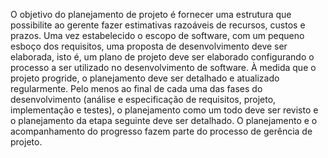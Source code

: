 O objetivo do planejamento de projeto é fornecer uma estrutura que possibilite ao gerente fazer estimativas razoáveis de recursos, custos e prazos. Uma vez estabelecido o escopo de software, com um pequeno esboço dos requisitos, uma proposta de desenvolvimento deve ser elaborada, isto é, um plano de projeto deve ser elaborado configurando o processo a ser utilizado no desenvolvimento de software. À medida que o projeto progride, o planejamento deve ser detalhado e atualizado regularmente. Pelo menos ao final de cada uma das fases do desenvolvimento (análise e especificação de requisitos, projeto, implementação e testes), o planejamento como um todo deve ser revisto e o planejamento da etapa seguinte deve ser detalhado. O planejamento e o acompanhamento do progresso fazem parte do processo de gerência de projeto.